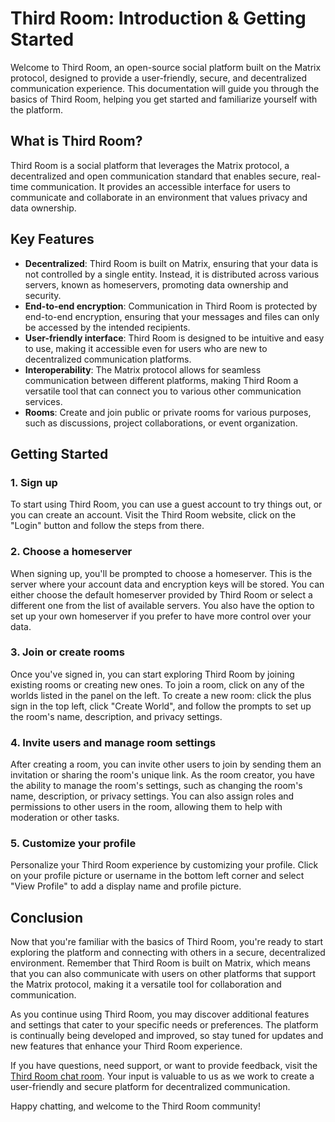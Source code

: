# Third Room: Introduction & Getting Started

Welcome to Third Room, an open-source social platform built on the Matrix protocol, designed to provide a user-friendly, secure, and decentralized communication experience. This documentation will guide you through the basics of Third Room, helping you get started and familiarize yourself with the platform.

## What is Third Room?

Third Room is a social platform that leverages the Matrix protocol, a decentralized and open communication standard that enables secure, real-time communication. It provides an accessible interface for users to communicate and collaborate in an environment that values privacy and data ownership.

## Key Features

- **Decentralized**: Third Room is built on Matrix, ensuring that your data is not controlled by a single entity. Instead, it is distributed across various servers, known as homeservers, promoting data ownership and security.
- **End-to-end encryption**: Communication in Third Room is protected by end-to-end encryption, ensuring that your messages and files can only be accessed by the intended recipients.
- **User-friendly interface**: Third Room is designed to be intuitive and easy to use, making it accessible even for users who are new to decentralized communication platforms.
- **Interoperability**: The Matrix protocol allows for seamless communication between different platforms, making Third Room a versatile tool that can connect you to various other communication services.
- **Rooms**: Create and join public or private rooms for various purposes, such as discussions, project collaborations, or event organization.

## Getting Started

### 1. Sign up

To start using Third Room, you can use a guest account to try things out, or you can create an account. Visit the Third Room website, click on the "Login" button and follow the steps from there.

### 2. Choose a homeserver

When signing up, you'll be prompted to choose a homeserver. This is the server where your account data and encryption keys will be stored. You can either choose the default homeserver provided by Third Room or select a different one from the list of available servers. You also have the option to set up your own homeserver if you prefer to have more control over your data.

### 3. Join or create rooms

Once you've signed in, you can start exploring Third Room by joining existing rooms or creating new ones. To join a room, click on any of the worlds listed in the panel on the left. To create a new room: click the plus sign in the top left, click "Create World", and follow the prompts to set up the room's name, description, and privacy settings.

### 4. Invite users and manage room settings

After creating a room, you can invite other users to join by sending them an invitation or sharing the room's unique link. As the room creator, you have the ability to manage the room's settings, such as changing the room's name, description, or privacy settings. You can also assign roles and permissions to other users in the room, allowing them to help with moderation or other tasks.

### 5. Customize your profile

Personalize your Third Room experience by customizing your profile. Click on your profile picture or username in the bottom left corner and select "View Profile" to add a display name and profile picture.

## Conclusion

Now that you're familiar with the basics of Third Room, you're ready to start exploring the platform and connecting with others in a secure, decentralized environment. Remember that Third Room is built on Matrix, which means that you can also communicate with users on other platforms that support the Matrix protocol, making it a versatile tool for collaboration and communication.

As you continue using Third Room, you may discover additional features and settings that cater to your specific needs or preferences. The platform is continually being developed and improved, so stay tuned for updates and new features that enhance your Third Room experience.

If you have questions, need support, or want to provide feedback, visit the [Third Room chat room](). Your input is valuable to us as we work to create a user-friendly and secure platform for decentralized communication.

Happy chatting, and welcome to the Third Room community!
